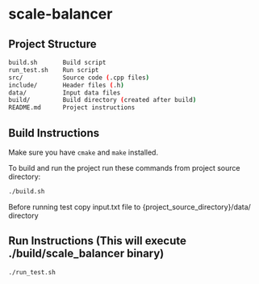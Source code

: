 # scale-balancer

## Project Structure
```bash
build.sh       Build script
run_test.sh    Run script
src/           Source code (.cpp files)
include/       Header files (.h)
data/          Input data files
build/         Build directory (created after build)
README.md      Project instructions
```


## Build Instructions

Make sure you have `cmake` and `make` installed.

To build and run the project run these commands from project source directory:

```bash
./build.sh
```

Before running test copy input.txt file to {project_source_directory}/data/ directory

## Run Instructions (This will execute ./build/scale_balancer binary)
```bash
./run_test.sh
```

